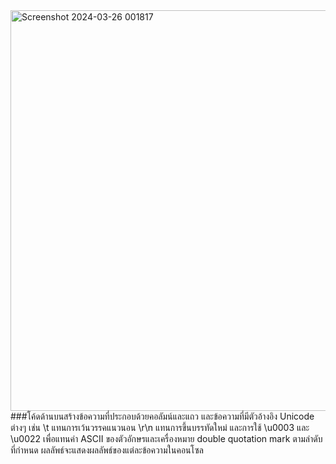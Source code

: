 <img width="641" alt="Screenshot 2024-03-26 001817" src="https://github.com/anndyyzzz/03376836-OOP-2566-Lab-03/assets/144866059/d699cf68-0fc3-4481-bfb4-6fe6f9eedebe">
###โค้ดด้านบนสร้างข้อความที่ประกอบด้วยคอลัมน์และแถว และข้อความที่มีตัวอ้างอิง Unicode ต่างๆ เช่น \t แทนการเว้นวรรคแนวนอน \r\n แทนการขึ้นบรรทัดใหม่ และการใช้ \u0003 และ \u0022 เพื่อแทนค่า ASCII ของตัวอักษรและเครื่องหมาย double quotation mark ตามลำดับที่กำหนด ผลลัพธ์จะแสดงผลลัพธ์ของแต่ละข้อความในคอนโซล
